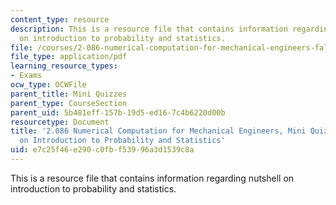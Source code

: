 ```yaml
---
content_type: resource
description: This is a resource file that contains information regarding nutshell
  on introduction to probability and statistics.
file: /courses/2-086-numerical-computation-for-mechanical-engineers-fall-2014/e7c25f46e290c0fbf53996a3d1539c8a_MIT2_086F14_MiniQuiz2.pdf
file_type: application/pdf
learning_resource_types:
- Exams
ocw_type: OCWFile
parent_title: Mini Quizzes
parent_type: CourseSection
parent_uid: 5b481eff-157b-19d5-ed16-7c4b6220d00b
resourcetype: Document
title: '2.086 Numerical Computation for Mechanical Engineers, Mini Quiz 2: Nutshell
  on Introduction to Probability and Statistics'
uid: e7c25f46-e290-c0fb-f539-96a3d1539c8a
---
```

This is a resource file that contains information regarding nutshell on introduction to probability and statistics.

